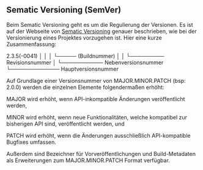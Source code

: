 ## Sematic Versioning (SemVer)
Beim Sematic Versioning geht es um die Regulierung der Versionen. Es ist auf der Webseite von [Sematic Versioning](http://semver.org/lang/de/) genauer beschrieben, wie bei der Versionierung eines Projektes vorzugehen ist. Hier eine kurze Zusammenfassung:





   2.3.5(-0041)
   │ │ │   └───── (Buildnummer)
   │ │ └───────── Revisionsnummer
   │ └─────────── Nebenversionsnummer
   └───────────── Hauptversionsnummer

Auf Grundlage einer Versionsnummer von MAJOR.MINOR.PATCH (bsp: 2.0.0) werden die einzelnen Elemente folgendermaßen erhöht:





MAJOR wird erhöht, wenn API-inkompatible Änderungen veröffentlicht werden,


MINOR wird erhöht, wenn neue Funktionalitäten, welche kompatibel zur bisherigen API sind, veröffentlicht werden, und


PATCH wird erhöht, wenn die Änderungen ausschließlich API-kompatible Bugfixes umfassen.





Außerdem sind Bezeichner für Vorveröffentlichungen und Build-Metadaten als Erweiterungen zum MAJOR.MINOR.PATCH Format verfügbar.

